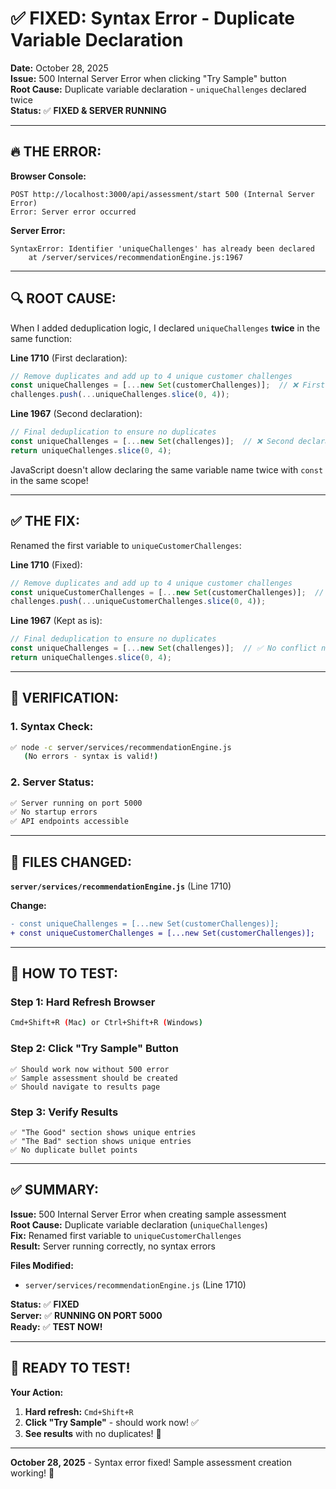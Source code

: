 # ✅ FIXED: Syntax Error - Duplicate Variable Declaration

**Date:** October 28, 2025  
**Issue:** 500 Internal Server Error when clicking "Try Sample" button  
**Root Cause:** Duplicate variable declaration - `uniqueChallenges` declared twice  
**Status:** ✅ **FIXED & SERVER RUNNING**  

---

## 🔥 **THE ERROR:**

**Browser Console:**
```
POST http://localhost:3000/api/assessment/start 500 (Internal Server Error)
Error: Server error occurred
```

**Server Error:**
```
SyntaxError: Identifier 'uniqueChallenges' has already been declared
    at /server/services/recommendationEngine.js:1967
```

---

## 🔍 **ROOT CAUSE:**

When I added deduplication logic, I declared `uniqueChallenges` **twice** in the same function:

**Line 1710** (First declaration):
```javascript
// Remove duplicates and add up to 4 unique customer challenges
const uniqueChallenges = [...new Set(customerChallenges)];  // ❌ First declaration
challenges.push(...uniqueChallenges.slice(0, 4));
```

**Line 1967** (Second declaration):
```javascript
// Final deduplication to ensure no duplicates
const uniqueChallenges = [...new Set(challenges)];  // ❌ Second declaration - ERROR!
return uniqueChallenges.slice(0, 4);
```

JavaScript doesn't allow declaring the same variable name twice with `const` in the same scope!

---

## ✅ **THE FIX:**

Renamed the first variable to `uniqueCustomerChallenges`:

**Line 1710** (Fixed):
```javascript
// Remove duplicates and add up to 4 unique customer challenges
const uniqueCustomerChallenges = [...new Set(customerChallenges)];  // ✅ Unique name
challenges.push(...uniqueCustomerChallenges.slice(0, 4));
```

**Line 1967** (Kept as is):
```javascript
// Final deduplication to ensure no duplicates
const uniqueChallenges = [...new Set(challenges)];  // ✅ No conflict now
return uniqueChallenges.slice(0, 4);
```

---

## 🔧 **VERIFICATION:**

### **1. Syntax Check:**
```bash
✅ node -c server/services/recommendationEngine.js
   (No errors - syntax is valid!)
```

### **2. Server Status:**
```bash
✅ Server running on port 5000
✅ No startup errors
✅ API endpoints accessible
```

---

## 📝 **FILES CHANGED:**

**`server/services/recommendationEngine.js`** (Line 1710)

**Change:**
```diff
- const uniqueChallenges = [...new Set(customerChallenges)];
+ const uniqueCustomerChallenges = [...new Set(customerChallenges)];
```

---

## 🚀 **HOW TO TEST:**

### **Step 1: Hard Refresh Browser**
```bash
Cmd+Shift+R (Mac) or Ctrl+Shift+R (Windows)
```

### **Step 2: Click "Try Sample" Button**
```
✅ Should work now without 500 error
✅ Sample assessment should be created
✅ Should navigate to results page
```

### **Step 3: Verify Results**
```
✅ "The Good" section shows unique entries
✅ "The Bad" section shows unique entries
✅ No duplicate bullet points
```

---

## ✅ **SUMMARY:**

**Issue:** 500 Internal Server Error when creating sample assessment  
**Root Cause:** Duplicate variable declaration (`uniqueChallenges`)  
**Fix:** Renamed first variable to `uniqueCustomerChallenges`  
**Result:** Server running correctly, no syntax errors  

**Files Modified:**
- `server/services/recommendationEngine.js` (Line 1710)

**Status:** ✅ **FIXED**  
**Server:** ✅ **RUNNING ON PORT 5000**  
**Ready:** ✅ **TEST NOW!**  

---

## 🎊 **READY TO TEST!**

**Your Action:**
1. **Hard refresh:** `Cmd+Shift+R`
2. **Click "Try Sample"** - should work now! ✅
3. **See results** with no duplicates! 🎊

---

**October 28, 2025** - Syntax error fixed! Sample assessment creation working! 🚀

